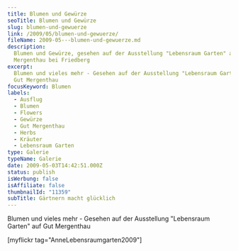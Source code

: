```yaml
---
title: Blumen und Gewürze
seoTitle: Blumen und Gewürze
slug: blumen-und-gewuerze
link: /2009/05/blumen-und-gewuerze/
fileName: 2009-05---blumen-und-gewuerze.md
description:
  Blumen und Gewürze, gesehen auf der Ausstellung "Lebensraum Garten" auf Gut
  Mergenthau bei Friedberg
excerpt:
  Blumen und vieles mehr - Gesehen auf der Ausstellung "Lebensraum Garten" auf
  Gut Mergenthau
focusKeyword: Blumen
labels:
  - Ausflug
  - Blumen
  - Flowers
  - Gewürze
  - Gut Mergenthau
  - Herbs
  - Kräuter
  - Lebensraum Garten
type: Galerie
typeName: Galerie
date: 2009-05-03T14:42:51.000Z
status: publish
isWerbung: false
isAffiliate: false
thumbnailId: "11359"
subTitle: Gärtnern macht glücklich
---
```


Blumen und vieles mehr - Gesehen auf der Ausstellung "Lebensraum Garten" auf Gut
Mergenthau

[myflickr tag="AnneLebensraumgarten2009"]
